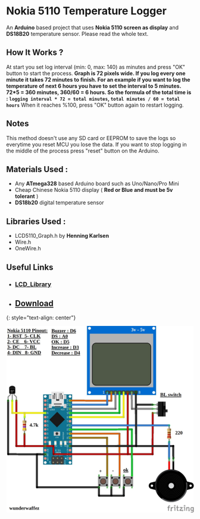 # Nokia 5110 Temperature Logger
An **Arduino** based project that uses **Nokia 5110 screen as display** and **DS18B20** temperature sensor. Please read the whole text.

## How It Works ?
At start you set log interval (min: 0, max: 140) as minutes and press "OK" button to start the process.
**Graph is 72 pixels wide. If you log every one minute it takes 72 minutes to finish. For an example if you want to log the temperature of next 6 hours you have to set the interval to 5 minutes. 72*5 = 360 minutes, 360/60 = 6 hours. So the formula of the total time is : `logging interval * 72 = total minutes`, `total minutes / 60 = total hours`**
When it reaches %100, press "OK" button again to restart logging.

## Notes
This method doesn't use any SD card or EEPROM to save the logs so everytime you reset MCU you lose the data.
If you want to stop logging in the middle of the process press "reset" button on the Arduino.

## Materials Used :
- Any **ATmega328** based Arduino board such as Uno/Nano/Pro Mini
- Cheap Chinese Nokia 5110 display ( **Red or Blue and must be 5v tolerant** )
- **DS18b20** digital temperature sensor

## Libraries Used :
- LCD5110_Graph.h by **Henning Karlsen**
- Wire.h
- OneWire.h

## Useful Links
- ### [LCD_Library](http://www.rinkydinkelectronics.com/library.php?id=48)

- ## [Download](https://github.com/Wunderwaffez/5110_temp_logger)
{: style="text-align: center"}

![Fritzing Schematic](connections.jpg)


